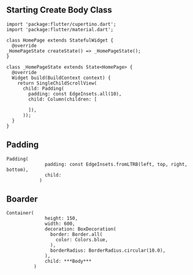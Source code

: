 ## Starting Create Body Class

    import 'package:flutter/cupertino.dart';
    import 'package:flutter/material.dart';

    class HomePage extends StatefulWidget {
      @override
    _HomePageState createState() => _HomePageState();
    }

    class _HomePageState extends State<HomePage> {
      @override
      Widget build(BuildContext context) {
        return SingleChildScrollView(
          child: Padding(
            padding: const EdgeInsets.all(10),
            child: Column(children: [

            ]),
          ));
      }
    }
## Padding

    Padding(
                  padding: const EdgeInsets.fromLTRB(left, top, right, bottom),
                  child: 
                )

## Boarder

    Container(
                  height: 150,
                  width: 600,
                  decoration: BoxDecoration(
                    border: Border.all(
                      color: Colors.blue,
                    ),
                    borderRadius: BorderRadius.circular(10.0),
                  ),
                  child: ***Body***
              )
